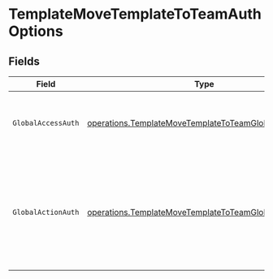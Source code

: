 # TemplateMoveTemplateToTeamAuthOptions


## Fields

| Field                                                                                                                               | Type                                                                                                                                | Required                                                                                                                            | Description                                                                                                                         |
| ----------------------------------------------------------------------------------------------------------------------------------- | ----------------------------------------------------------------------------------------------------------------------------------- | ----------------------------------------------------------------------------------------------------------------------------------- | ----------------------------------------------------------------------------------------------------------------------------------- |
| `GlobalAccessAuth`                                                                                                                  | [operations.TemplateMoveTemplateToTeamGlobalAccessAuth](../../models/operations/templatemovetemplatetoteamglobalaccessauth.md)      | :heavy_check_mark:                                                                                                                  | The type of authentication required for the recipient to access the document.                                                       |
| `GlobalActionAuth`                                                                                                                  | [operations.TemplateMoveTemplateToTeamGlobalActionAuth](../../models/operations/templatemovetemplatetoteamglobalactionauth.md)      | :heavy_check_mark:                                                                                                                  | The type of authentication required for the recipient to sign the document. This field is restricted to Enterprise plan users only. |